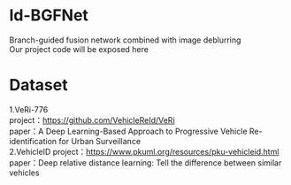# Id-BGFNet
Branch-guided fusion network combined with image deblurring  
Our project code will be exposed here
# Dataset
1.VeRi-776  
project：https://github.com/VehicleReId/VeRi  
paper：A Deep Learning-Based Approach to Progressive Vehicle Re-identification for Urban Surveillance  
2.VehicleID
project：https://www.pkuml.org/resources/pku-vehicleid.html  
paper：Deep relative distance learning: Tell the difference between similar vehicles  
